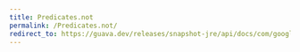 ```yaml
---
title: Predicates.not
permalink: /Predicates.not/
redirect_to: https://guava.dev/releases/snapshot-jre/api/docs/com/google/common/base/Predicates.html#not-com.google.common.base.Predicate-
---
```

